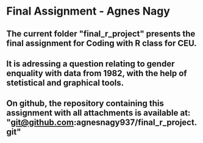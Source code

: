 # Final Assignment - Agnes Nagy

## The current folder "final_r_project" presents the final assignment for Coding with R class for CEU.
## It is adressing a question relating to gender enquality with data from 1982, with the help of stetistical and graphical tools.

## On github, the repository containing this assignment with all attachments is available at: "git@github.com:agnesnagy937/final_r_project.git"